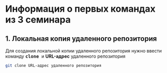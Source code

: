 # Информация о первых командах из 3 семинара

## 1. Локальная копия удаленного репозитория

Для создания локальной копии удаленного репозитория нужно ввести команду <kbd>**clone** </kbd> и **URL-адрес** удаленного репозитория
```sh
git clone URL-адрес удаленного репозитория
```